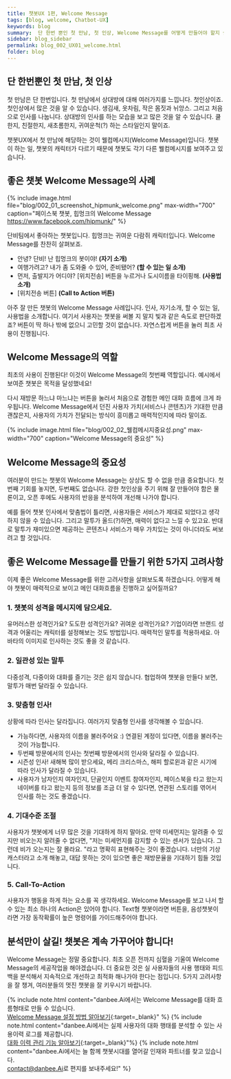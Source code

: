 ```yaml
---
title: 챗봇UX 1편, Welcome Message
tags: [blog, welcome, Chatbot-UX]
keywords: blog
summary:  단 한번 뿐인 첫 만남, 첫 인상, Welcome Message를 어떻게 만들어야 할지 살펴보겠습니다.
sidebar: blog_sidebar
permalink: blog_002_UX01_welcome.html
folder: blog
---
```


## 단 한번뿐인 첫 만남, 첫 인상
첫 만남은 단 한번입니다. 첫 만남에서 상대방에 대해 여러가지를 느낍니다. 첫인상이죠. 첫인상에서 많은 것을 알 수 있습니다. 생김새, 옷차림, 작은 몸짓과 뉘앙스. 그리고 처음으로 인사를 나눕니다. 상대방의 인사를 하는 모습을 보고 많은 것을 알 수 있습니다. 쿨한지, 친절한지, 새초롬한지, 귀여운척(?) 하는 스타일인지 말이죠.

챗봇UX에서 첫 만남에 해당하는 것이 웰컴메시지(Welcome Message)입니다. 챗봇이 하는 일, 챗봇의 캐릭터가 다르기 때문에 챗봇도 각기 다른 웰컴메시지를 보여주고 있습니다. 

## 좋은 챗봇 Welcome Message의 사례

{% include image.html file="blog/002_01_screenshot_hipmunk_welcome.png" max-width="700" caption="페이스북 챗봇, 힙멍크의 Welcome Message https://www.facebook.com/hipmunk/" %}


단비팀에서 좋아하는 챗봇입니다.
힙멍크는 귀여운 다람쥐 캐릭터입니다. Welcome Message를 찬찬히 살펴보죠. 

- 안녕? 단비! 난 힙멍크의 봇이야! **(자기 소개)**
- 여행가려고? 내가 좀 도와줄 수 있어, 준비됐어? **(할 수 있는 일 소개)**
- 먼저, 출발지가 어디야? [위치전송] 버튼을 누르거나 도시이름을 타이핑해. **(사용법 소개)**
- [위치전송 버튼] **(Call to Action 버튼)**

아주 잘 만든 챗봇의 Welcome Message 사례입니다.
인사, 자기소개, 할 수 있는 일, 사용법을 소개합니다.
여기서 사용자는 챗봇을 써볼 지 말지 빛과 같은 속도로 판단하겠죠? 버튼이 딱 하나 밖에 없으니 고민할 것이 없습니다. 자연스럽게 버튼을 눌러 최초 사용이 진행됩니다.

## Welcome Message의 역할

최초의 사용이 진행된다!
이것이 Welcome Message의 첫번째 역할입니다.
예시에서 보여준 챗봇은 목적을 달성했네요!

다시 재방문 하느냐 마느냐는 버튼을 눌러서 처음으로 경험한 메인 대화 흐름에 크게 좌우됩니다. Welcome Message에서 던진 사용자 가치(서비스나 콘텐츠)가 기대한 만큼 괜찮은지, 사용자의 가치가 전달되는 방식이 흥미롭고 매력적인지에 따라 말이죠.

{% include image.html file="blog/002_02_웰컴메시지중요성.png" max-width="700" caption="Welcome Message의 중요성" %}

## Welcome Message의 중요성
여러분이 만드는 챗봇의 Welcome Message는 상상도 할 수 없을 만큼 중요합니다. 첫번째 기회를 놓지면, 두번째도 없습니다. 강한 첫인상을 주기 위해 잘 만들어야 함은 물론이고, 오픈 후에도 사용자의 반응을 분석하여 개선해 나가야 합니다.

예를 들어 챗봇 인사에서 맞춤법이 틀리면, 사용자들은 서비스가 제대로 되었다고 생각하지 않을 수 있습니다. 그리고 말투가 올드(?)하면, 매력이 없다고 느낄 수 있고요. 반대로 말투가 재미있으면 제공하는 콘텐츠나 서비스가 매우 가치있는 것이 아니더라도 써보려고 할 것입니다.

## 좋은 Welcome Message를 만들기 위한 5가지 고려사항

이제 좋은 Welcome Message를 위한 고려사항을 살펴보도록 하겠습니다. 어떻게 해야 챗봇이 매력적으로 보이고 메인 대화흐름을 진행하고 싶어질까요?

### 1. 챗봇의 성격을 메시지에 담으세요. 

유머러스한 성격인가요? 도도한 성격인가요? 귀여운 성격인가요? 기업이라면 브랜드 성격과 어울리는 캐릭터를 설정해보는 것도 방법입니다. 매력적인 말투를 적용하세요. 아바타의 이미지로 인사하는 것도 좋을 것 같습니다.

### 2. 일관성 있는 말투

다중성격, 다중이와 대화를 즐기는 것은 쉽지 않습니다. 협업하여 챗봇을 만들다 보면, 말투가 매번 달라질 수 있습니다. 

### 3. 맞춤형 인사! 

상황에 따라 인사는 달라집니다. 여러가지 맞춤형 인사를 생각해볼 수 있습니다.

- 가능하다면, 사용자의 이름을 불러주어요 :) 연결된 계정이 있다면, 이름을 불러주는 것이 가능합니다. 
- 두번째 방문에서의 인사는 첫번째 방문에서의 인사와 달라질 수 있습니다. 
- 시즌성 인사! 새해복 많이 받으세요, 메리 크리스마스, 해피 할로윈과 같은 시기에 따라 인사가 달라질 수 있습니다.
- 사용자가 남자인지 여자인지, 단골인지 이벤트 참여자인지, 페이스북을 타고 왔는지 네이버를 타고 왔는지 등의 정보를 조금 더 알 수 있다면, 연관된 스토리를 엮어서 인사를 하는 것도 좋겠습니다. 

### 4. 기대수준 조절

사용자가 챗봇에게 너무 많은 것을 기대하게 하지 말아요. 만약 미세먼지는 알려줄 수 있지만 비오는지 알려줄 수 없다면, "저는 미세먼지를 감지할 수 있는 센서가 있습니다. 그런데 비가 오는지는 잘 몰라요. "라고 명확히 표현해주는 것이 좋겠습니다. 너만의 기상캐스터라고 소개 해놓고, 대답 못하는 것이 있으면 좋은 재방문율을 기대하기 힘들 것입니다.

### 5. Call-To-Action 

사용자가 행동을 하게 하는 요소를 꼭 생각하세요. Welcome Message를 보고 나서 할 수 있는 최소 하나의 Action은 있어야 합니다. Text형 챗봇이라면 버튼을, 음성챗봇이라면 가장 동작확률이 높은 명령어를 가이드해주어야 합니다.


## 분석만이 살길! 챗봇은 계속 가꾸어야 합니다!

Welcome Message는 정말 중요합니다. 최초 오픈 전까지 심혈을 기울여 Welcome Message의 세공작업을 해야겠습니다. 더 중요한 것은 실 사용자들의 사용 행태와 피드백을 분석해서 지속적으로 개선하고 최적화 해나가야 한다는 점입니다. 5가지 고려사항을 잘 챙겨, 여러분들의 멋진 챗봇을 잘 키우시기 바랍니다.

{% include note.html content="danbee.Ai에서는 Welcome Message를 대화 흐름형태로 만들 수 있습니다. <br/> [Welcome Message 설정 방법 알아보기](http://doc.danbee.ai/settings_personality.html){:target=_blank}" %}
{% include note.html content="danbee.Ai에서는 실제 사용자의 대화 행태를 분석할 수 있는 사용이력 로그를 제공합니다. <br/> [대화 이력 관리 기능 알아보기](http://doc.danbee.ai/log.html){:target=_blank}"%}
{% include note.html content="danbee.Ai에서는 늘 함께 챗봇시대를 열어갈 인재와 파트너를 찾고 있습니다. <br/> [contact@danbee.Ai](mailto:contact@danbee.ai)로 편지를 보내주세요!" %}
